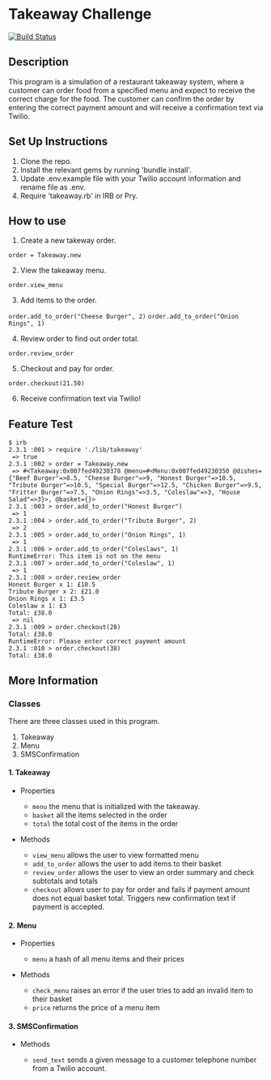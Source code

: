 # Takeaway Challenge
[![Build Status](https://travis-ci.org/lsewilson/takeaway-challenge.svg?branch=master)](https://travis-ci.org/lsewilson/takeaway-challenge)


## Description

This program is a simulation of a restaurant takeaway system, where a customer can order food from a specified menu and expect to receive the correct charge for the food.
The customer can confirm the order by entering the correct payment amount and will receive a confirmation text via Twilio.

## Set Up Instructions

1. Clone the repo.
2. Install the relevant gems by running 'bundle install'.
3. Update .env.example file with your Twilio account information and rename file as .env.
4. Require 'takeaway.rb' in IRB or Pry.

## How to use

1. Create a new takeway order.

`order = Takeaway.new`

2. View the takeaway menu.

`order.view_menu`

3. Add items to the order.

`order.add_to_order("Cheese Burger", 2)`
`order.add_to_order("Onion Rings", 1)`

4. Review order to find out order total.

`order.review_order`

5. Checkout and pay for order.

`order.checkout(21.50)`

6. Receive confirmation text via Twilio!

## Feature Test

```
$ irb
2.3.1 :001 > require './lib/takeaway'
 => true
2.3.1 :002 > order = Takeaway.new
 => #<Takeaway:0x007fed49230378 @menu=#<Menu:0x007fed49230350 @dishes={"Beef Burger"=>8.5, "Cheese Burger"=>9, "Honest Burger"=>10.5, "Tribute Burger"=>10.5, "Special Burger"=>12.5, "Chicken Burger"=>9.5, "Fritter Burger"=>7.5, "Onion Rings"=>3.5, "Coleslaw"=>3, "House Salad"=>3}>, @basket={}>
2.3.1 :003 > order.add_to_order("Honest Burger")
 => 1
2.3.1 :004 > order.add_to_order("Tribute Burger", 2)
 => 2
2.3.1 :005 > order.add_to_order("Onion Rings", 1)
 => 1
2.3.1 :006 > order.add_to_order("Coleslaws", 1)
RuntimeError: This item is not on the menu
2.3.1 :007 > order.add_to_order("Coleslaw", 1)
 => 1
2.3.1 :008 > order.review_order
Honest Burger x 1: £10.5
Tribute Burger x 2: £21.0
Onion Rings x 1: £3.5
Coleslaw x 1: £3
Total: £38.0
 => nil
2.3.1 :009 > order.checkout(28)
Total: £38.0
RuntimeError: Please enter correct payment amount
2.3.1 :010 > order.checkout(38)
Total: £38.0
```


## More Information

### Classes

There are three classes used in this program.

1. Takeaway
2. Menu
3. SMSConfirmation

#### 1. Takeaway

* Properties

  * `menu` the menu that is initialized with the takeaway.
  * `basket` all the items selected in the order
  * `total` the total cost of the items in the order

* Methods

  * `view_menu` allows the user to view formatted menu
  * `add_to_order` allows the user to add items to their basket
  * `review_order` allows the user to view an order summary and check subtotals and totals
  * `checkout` allows user to pay for order and fails if payment amount does not equal basket total. Triggers new confirmation text if payment is accepted.

#### 2. Menu

* Properties

  * `menu` a hash of all menu items and their prices

* Methods

  * `check_menu` raises an error if the user tries to add an invalid item to their basket
  * `price` returns the price of a menu item

#### 3. SMSConfirmation

* Methods

  * `send_text` sends a given message to a customer telephone number from a Twilio account.
